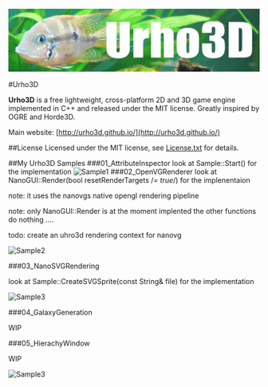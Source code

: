 ﻿![Urho3D logo](https://raw.githubusercontent.com/urho3d/Urho3D/master/bin/Data/Textures/LogoLarge.png)

#Urho3D

**Urho3D** is a free lightweight, cross-platform 2D and 3D game engine implemented in C++ and released under the MIT license. Greatly inspired by OGRE and Horde3D.

Main website: [http://urho3d.github.io/](http://urho3d.github.io/)

##License
Licensed under the MIT license, see [License.txt](https://github.com/urho3d/Urho3D/blob/master/License.txt) for details.



##My Urho3D Samples
###01_AttributeInspector
look at Sample::Start() for the implementation
![Sample1](https://raw.githubusercontent.com/scorvi/Urho3DSamples/master/screenshots/01_AttributeInspector.png)
###02_OpenVGRenderer
look at NanoGUI::Render(bool resetRenderTargets /*= true*/) for the implenentaion

note: it uses the nanovgs native opengl rendering pipeline 

note: only NanoGUI::Render is at the moment implented the other functions do nothing .... 

todo: create an uhro3d rendering context for nanovg

![Sample2](https://raw.githubusercontent.com/scorvi/Urho3DSamples/master/screenshots/02_OpenVGRenderer.png)

###03_NanoSVGRendering

look at Sample::CreateSVGSprite(const String& file) for the implementation

![Sample3](https://raw.githubusercontent.com/scorvi/Urho3DSamples/master/screenshots/03_NanoSVGRendering.png)

###04_GalaxyGeneration

WIP

###05_HierachyWindow

WIP

![Sample3](https://raw.githubusercontent.com/scorvi/Urho3DSamples/master/screenshots/05_HierachyWindow.png)